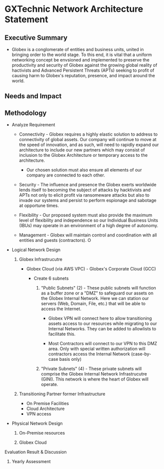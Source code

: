 # GXTechnic Network Architecture Statement 

## Executive Summary

  * Globex is a conglomerate of entities and business units, united in bringing order to the world stage. To this end, it is vital that a uniform networking concept be envsioned and implemented to preserve the productivity and security of Globex against the growing global reality of hactivists and Advanced Persistent Threats (APTs) seeking to profit of causing harm to Globex's reputation, presence, and impact around the world.

## Needs and Impact

## Methodology
  * Analyze Requirement
     * Connectivity - Globex requires a highly elastic solution to address to connectivity of global assets. Our company will continue to move at the speed of innovation, and as such, will need to rapidly expand our architecture to include our new partners which may consist of inclusion to the Globex Architecture or temporary access to the architecture.

       * Our chosen solution must also ensure all elements of our company are connected to each other.
       
     * Security - The influence and presence the Globex exerts worldwide lends itself to becoming the subject of attacks by hacktivists and APTs not only to elicit profit via ransomeware attacks but also to invade our systems and persist to perform espionage and sabotage at opportune times. 

     * Flexibility - Our proposed system must also provide the maximum level of flexibility and independence so our Individual Business Units (IBUs) may operate in an environment of a high degree of autonomy.

     * Management -  Globex will maintain control and coordination with all entities and guests (contractors). O

  * Logical Network Design
    
    1. Globex Infrastrucutre
        * Globex Cloud (via AWS VPC) - Globex's Corporate Cloud (GCC)

          * Create 6 subnets

            1. "Public Subnets" (2) - These public subnets will function as a buffer zone or a "DMZ" to safeguard our assets on the Globex Internal Network. Here we can station our servers (Web, Domain, File, etc.) that will be able to access the Internet. 
              
               * Globex VPN will connect here to allow transitioning assets access to our resources while migrating to our Internal Networks. They can be added to allowlists to facilitate this.

               * Most Contractors will connect to our VPN to this DMZ area. Only with special written authorization will contractors access the Internal Network (case-by-case basis only)  

            2. "Private Subnets" (4) - These private subnets will comprise the Globex Internal Network Infrastrucutre (GINI). This network is where the heart of Globex will operate.

    2. Transitioning Partner former Infrastructure
        * On Premise Facilities
        * Cloud Architecture
        * VPN access

  * Physical Network Design
    
    1. On-Premise resources

    2. Globex Cloud


Evaluation Result & Discussion

  1. Yearly Assessment
